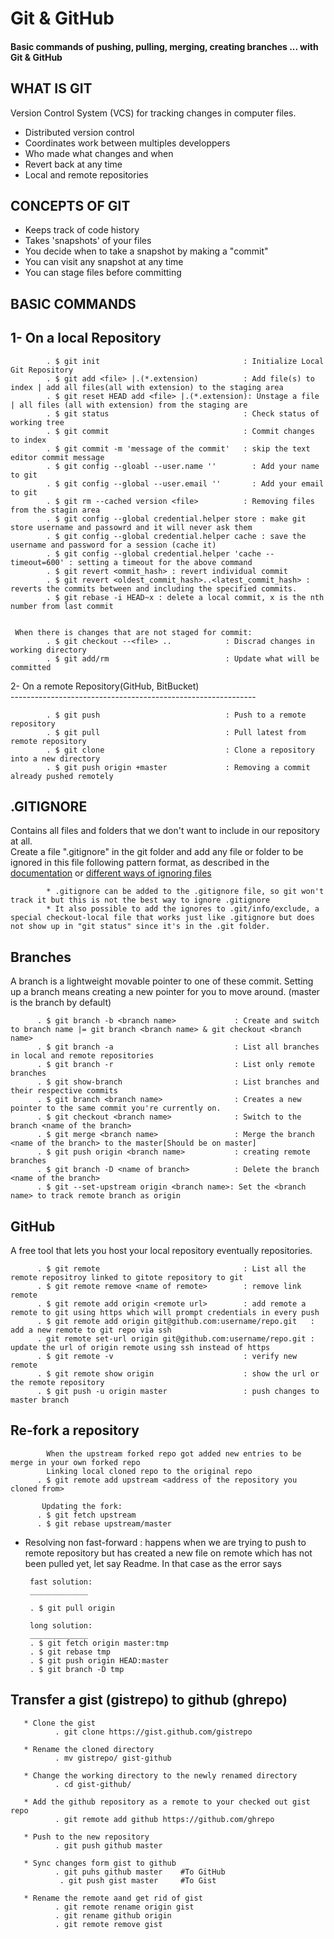 # Git & GitHub

#### Basic commands of pushing, pulling, merging, creating branches ... with Git & GitHub

## WHAT IS GIT
Version Control System (VCS) for tracking changes in computer files.

 * Distributed version control
 * Coordinates work between multiples developpers
 * Who made what changes and when
 * Revert back at any time
 * Local and remote repositories

## CONCEPTS OF GIT

 * Keeps track of code history
 * Takes 'snapshots' of your files
 * You decide when to take a snapshot by making a "commit"
 * You can visit any snapshot at any time
 * You can stage files before committing

## BASIC COMMANDS

1- On a local Repository
---------------------

            . $ git init                                : Initialize Local Git Repository
            . $ git add <file> |.(*.extension)          : Add file(s) to index | add all files(all with extension) to the staging area
            . $ git reset HEAD add <file> |.(*.extension): Unstage a file | all files (all with extension) from the staging are
            . $ git status                              : Check status of working tree
            . $ git commit                              : Commit changes to index
            . $ git commit -m 'message of the commit'   : skip the text editor commit message
            . $ git config --gloabl --user.name ''        : Add your name to git
            . $ git config --global --user.email ''       : Add your email to git
            . $ git rm --cached version <file>          : Removing files from the stagin area
            . $ git config --global credential.helper store : make git store username and passowrd and it will never ask them
            . $ git config --global credential.helper cache : save the username and password for a session (cache it)
            . $ git config --global credential.helper 'cache --timeout=600' : setting a timeout for the above command
            . $ git revert <ommit_hash> : revert individual commit
            . $ git revert <oldest_commit_hash>..<latest_commit_hash> : reverts the commits between and including the specified commits.
            . $ git rebase -i HEAD~x : delete a local commit, x is the nth number from last commit


     When there is changes that are not staged for commit:
            . $ git checkout --<file> ..            : Discrad changes in working directory
            . $ git add/rm                          : Update what will be committed

   2- On a remote Repository(GitHub, BitBucket)\
      -------------------------------------------------------------

            . $ git push                            : Push to a remote repository
            . $ git pull                            : Pull latest from remote repository
            . $ git clone                           : Clone a repository into a new directory
            . $ git push origin +master             : Removing a commit already pushed remotely

## .GITIGNORE
   Contains all files and folders that we don't want to include in our repository at all.\
   Create a file ".gitignore" in the git folder and add any file or folder to be ignored in this file following pattern format, as described in the [documentation](https://git-scm.com/docs/gitignore) or [different ways of ignoring files](https://help.github.com/en/github/using-git/ignoring-files)
   
            * .gitignore can be added to the .gitignore file, so git won't track it but this is not the best way to ignore .gitignore 
            * It also possible to add the ignores to .git/info/exclude, a special checkout-local file that works just like .gitignore but does not show up in "git status" since it's in the .git folder.

## Branches
 A branch is a lightweight movable pointer to one of these commit.
 Setting up a branch means creating a new pointer for you to move around.
 (master is the branch by default)
            
          . $ git branch -b <branch name>             : Create and switch to branch name |= git branch <branch name> & git checkout <branch name>  
          . $ git branch -a                           : List all branches in local and remote repositories
          . $ git branch -r                           : List only remote branches
          . $ git show-branch                         : List branches and their respective commits
          . $ git branch <branch name>                : Creates a new pointer to the same commit you're currently on.
          . $ git checkout <branch name>              : Switch to the branch <name of the branch>
          . $ git merge <branch name>                 : Merge the branch <name of the branch> to the master[Should be on master]
          . $ git push origin <branch name>           : creating remote branches
          . $ git branch -D <name of branch>          : Delete the branch <name of the branch>
          . $ git --set-upstream origin <branch name>: Set the <branch name> to track remote branch as origin

## GitHub
 A free tool that lets you host your local repository eventually repositories.

          . $ git remote                                : List all the remote repositroy linked to gitote repository to git
          . $ git remote remove <name of remote>        : remove link remote
          . $ git remote add origin <remote url>        : add remote a remote to git using https which will prompt credentials in every push
          . $ git remote add origin git@github.com:username/repo.git   : add a new remote to git repo via ssh
          . git remote set-url origin git@github.com:username/repo.git : update the url of origin remote using ssh instead of https
          . $ git remote -v                             : verify new remote
          . $ git remote show origin                    : show the url or the remote repository
          . $ git push -u origin master                 : push changes to master branch

## Re-fork a repository
            When the upstream forked repo got added new entries to be merge in your own forked repo
            Linking local cloned repo to the original repo
          . $ git remote add upstream <address of the repository you cloned from>
          
           Updating the fork:
          . $ git fetch upstream
          . $ git rebase upstream/master

   * Resolving non fast-forward : happens when we are trying to push to remote repository but has created a new file on remote which has not been pulled yet, let say Readme. In that case as the error says
   
          fast solution:
          _____________
          
          . $ git pull origin 
          
          long solution:
          _____________
          . $ git fetch origin master:tmp
          . $ git rebase tmp
          . $ git push origin HEAD:master
          . $ git branch -D tmp

## Transfer a gist (gistrepo) to github (ghrepo)

       * Clone the gist
              . git clone https://gist.github.com/gistrepo
       
       * Rename the cloned directory
              . mv gistrepo/ gist-github

       * Change the working directory to the newly renamed directory  
              . cd gist-github/

       * Add the github repository as a remote to your checked out gist repo
              . git remote add github https://github.com/ghrepo

       * Push to the new repository
              . git push github master

       * Sync changes form gist to github
              . git puhs github master    #To GitHub
               . git push gist master     #To Gist

       * Rename the remote aand get rid of gist
              . git remote rename origin gist    
              . git rename github origin
              . git remote remove gist

